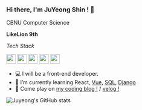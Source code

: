 ### Hi there, I'm JuYeong Shin ! 👋
CBNU Computer Science

**LikeLion 9th**

*Tech Stack*

<code><img height="25" src="https://img.shields.io/badge/-JavaScript-FFC81E?style=flat&logo=JavaScript"></code>
<code><img height="25" src="https://img.shields.io/badge/-Python-3CA0E1?style=flat&logo=Python"></code>
<code><img height="25" src="https://img.shields.io/badge/-React-0088CC?style=flat&logo=React"></code>
<code><img height="25" src="https://img.shields.io/badge/-Vue.js-1AB09F?style=flat&logo=Vue.js"></code>
<code><img height="25" src="https://img.shields.io/badge/-Django-092E20?style=flat&logo=Django"></code>


- 💻 I will be a front-end developer.
- 🐰 I’m currently learning React, [Vue](https://github.com/juyeong-chungbuk/Community-project), [SQL](https://github.com/juyeong-chungbuk/SQL_study), [Django](https://github.com/juyeong-chungbuk/VeganCommunity)
- 🐹 Come play on [my coding blog !](https://juyami.tistory.com/) / [velog !](https://velog.io/@shinoung2360)

![Juyeong's GitHub stats](https://github-readme-stats.vercel.app/api?username=juyeong-chungbuk&bg_color=30,e96443,904e95&title_color=fff&text_color=fff&show_icons=true&count_private=true)

